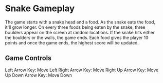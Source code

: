 # Snake Gameplay

The game starts with a snake head and a food. As the snake eats the food, it'll grow longer. On every three foods being eaten by the snake, three boulders appear on the screen at random locations. If the snake hits either the boulders or the walls, the game ends. Each food gives the player 10 points and once the game ends, the highest score will be updated.

## Game Controls

Left Arrow Key:  Move Left
Right Arrow Key:  Move Right
Up Arrow Key: Move Up
Down Arrow Key: Move Down




